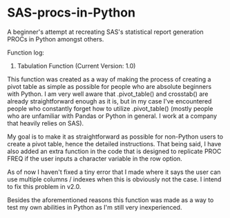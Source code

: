 # SAS-procs-in-Python
A beginner's attempt at recreating SAS's statistical report generation PROCs in Python amongst others.

Function log:
1. Tabulation Function (Current Version: 1.0)

This function was created as a way of making the process of creating a pivot table as simple as possible for people who are absolute beginners with Python. I am very well aware that .pivot_table() and crosstab() are already straightforward enough as it is, but in my case I've encountered people who constantly forget how to utilize .pivot_table() (mostly people who are unfamiliar with Pandas or Python in general. I work at a company that heavily relies on SAS). 

My goal is to make it as straightforward as possible for non-Python users to create a pivot table, hence the detailed instructions. That being said, I have also added an extra function in the code that is designed to replicate PROC FREQ if the user inputs a character variable in the row option. 

As of now I haven't fixed a tiny error that I made where it says the user can use multiple columns / indexes when this is obviously not the case. I intend to fix this problem in v2.0.

Besides the aforementioned reasons this function was made as a way to test my own abilities in Python as I'm still very inexperienced.

